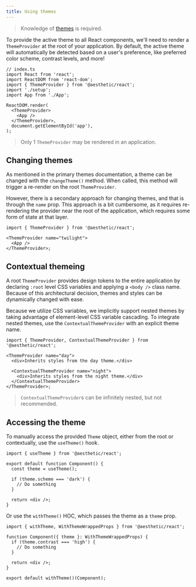 ```yaml
---
title: Using themes
---
```


> Knowledge of [themes](../../development/themes.md) is required.

To provide the active theme to all React components, we'll need to render a `ThemeProvider` at the
root of your application. By default, the active theme will automatically be detected based on a
user's preference, like preferred color scheme, contrast levels, and more!

```tsx
// index.ts
import React from 'react';
import ReactDOM from 'react-dom';
import { ThemeProvider } from '@aesthetic/react';
import './setup';
import App from './App';

ReactDOM.render(
  <ThemeProvider>
    <App />
  </ThemeProvider>,
  document.getElementById('app'),
);
```

> Only 1 `ThemeProvider` may be rendered in an application.

## Changing themes

As mentioned in the primary themes documentation, a theme can be changed with the `changeTheme()`
method. When called, this method will trigger a re-render on the root `ThemeProvider`.

However, there is a secondary approach for changing themes, and that is through the `name` prop.
This approach is a bit cumbersome, as it requires re-rendering the provider near the root of the
application, which requires some form of state at that layer.

```tsx
import { ThemeProvider } from '@aesthetic/react';

<ThemeProvider name="twilight">
  <App />
</ThemeProvider>;
```

## Contextual themeing

A root `ThemeProvider` provides design tokens to the entire application by declaring `:root` level
CSS variables and applying a `<body />` class name. Because of this architectural decision, themes
and styles can be dynamically changed with ease.

Because we utilize CSS variables, we implicitly support nested themes by taking advantage of
element-level CSS variable cascading. To integrate nested themes, use the `ContextualThemeProvider`
with an explicit theme name.

```tsx
import { ThemeProvider, ContextualThemeProvider } from '@aesthetic/react';

<ThemeProvider name="day">
  <div>Inherits styles from the day theme.</div>

  <ContextualThemeProvider name="night">
    <div>Inherits styles from the night theme.</div>
  </ContextualThemeProvider>
</ThemeProvider>;
```

> `ContextualThemeProvider`s can be infinitely nested, but not recommended.

## Accessing the theme

To manually access the provided `Theme` object, either from the root or contextually, use the
`useTheme()` hook.

```tsx
import { useTheme } from '@aesthetic/react';

export default function Component() {
  const theme = useTheme();

  if (theme.scheme === 'dark') {
    // Do something
  }

  return <div />;
}
```

Or use the `withTheme()` HOC, which passes the theme as a `theme` prop.

```tsx
import { withTheme, WithThemeWrappedProps } from '@aesthetic/react';

function Component({ theme }: WithThemeWrappedProps) {
  if (theme.contrast === 'high') {
    // Do something
  }

  return <div />;
}

export default withTheme()(Component);
```
